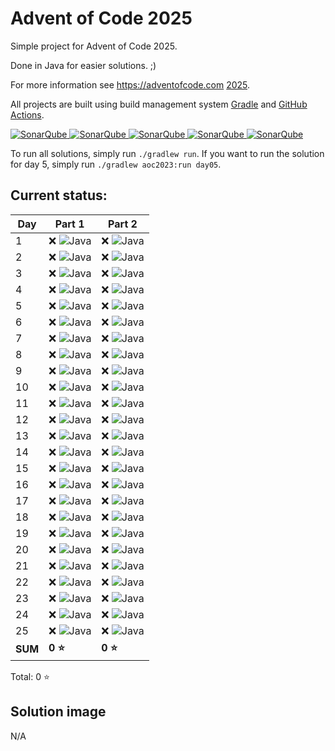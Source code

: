# Advent of Code 2025

Simple project for Advent of Code 2025.

Done in Java for easier solutions. ;)

For more information see https://adventofcode.com [2025](https://adventofcode.com/2025).

All projects are built using build management system
[Gradle](https://gradle.org/) and [GitHub Actions](https://docs.github.com/actions).

[![SonarQube](https://sonarcloud.io/api/project_badges/measure?project=de.havox_design.aoc%3Aadvent_of_code2025&metric=alert_status "The current SonarQube analysis status")
![SonarQube](https://sonarcloud.io/api/project_badges/measure?project=de.havox_design.aoc%3Aadvent_of_code2025&metric=coverage "The current coverage")
![SonarQube](https://sonarcloud.io/api/project_badges/measure?project=de.havox_design.aoc%3Aadvent_of_code2025&metric=bugs "The current number of SonarQube bugs")
![SonarQube](https://sonarcloud.io/api/project_badges/measure?project=de.havox_design.aoc%3Aadvent_of_code2025&metric=vulnerabilities "The current number of SonarQube vulnerabilities")
![SonarQube](https://sonarcloud.io/api/project_badges/measure?project=de.havox_design.aoc%3Aadvent_of_code2025&metric=code_smells "The current number of SonarQube code smells")](https://sonarcloud.io/dashboard?id=de.havox_design.aoc:advent_of_code2025)

To run all solutions, simply run `./gradlew run`. If you want to run the solution for day 5, simply run
`./gradlew aoc2023:run day05`.

## Current status:

| Day     | Part 1                     | Part 2                          |
|---------|----------------------------|---------------------------------|
| 1       | ❌ ![Java](img/java.png) | ❌ ![Java](img/java.png)  |
| 2       | ❌ ![Java](img/java.png) | ❌ ![Java](img/java.png)  |
| 3       | ❌ ![Java](img/java.png) | ❌ ![Java](img/java.png)  |
| 4       | ❌ ![Java](img/java.png) | ❌ ![Java](img/java.png)  |
| 5       | ❌ ![Java](img/java.png) | ❌ ![Java](img/java.png)  |
| 6       | ❌ ![Java](img/java.png) | ❌ ![Java](img/java.png)  |
| 7       | ❌ ![Java](img/java.png) | ❌ ![Java](img/java.png)  |
| 8       | ❌ ![Java](img/java.png) | ❌ ![Java](img/java.png)  |
| 9       | ❌ ![Java](img/java.png) | ❌ ![Java](img/java.png)  |
| 10      | ❌ ![Java](img/java.png) | ❌ ![Java](img/java.png)  |
| 11      | ❌ ![Java](img/java.png) | ❌ ![Java](img/java.png)  |
| 12      | ❌ ![Java](img/java.png) | ❌ ![Java](img/java.png)  |
| 13      | ❌ ![Java](img/java.png) | ❌ ![Java](img/java.png)  |
| 14      | ❌ ![Java](img/java.png) | ❌ ![Java](img/java.png)  |
| 15      | ❌ ![Java](img/java.png) | ❌ ![Java](img/java.png)  |
| 16      | ❌ ![Java](img/java.png) | ❌ ![Java](img/java.png)  |
| 17      | ❌ ![Java](img/java.png) | ❌ ![Java](img/java.png)  |
| 18      | ❌ ![Java](img/java.png) | ❌ ![Java](img/java.png)  |
| 19      | ❌ ![Java](img/java.png) | ❌ ![Java](img/java.png)  |
| 20      | ❌ ![Java](img/java.png) | ❌ ![Java](img/java.png)  |
| 21      | ❌ ![Java](img/java.png) | ❌ ![Java](img/java.png)  |
| 22      | ❌ ![Java](img/java.png) | ❌ ![Java](img/java.png)  |
| 23      | ❌ ![Java](img/java.png) | ❌ ![Java](img/java.png)  |
| 24      | ❌ ![Java](img/java.png) | ❌ ![Java](img/java.png)  |
| 25      | ❌ ![Java](img/java.png) | ❌ ![Java](img/java.png)  |
| **SUM** | **0 ⭐**                    | **0 ⭐**                         |

Total: 0 ⭐

## Solution image
N/A
